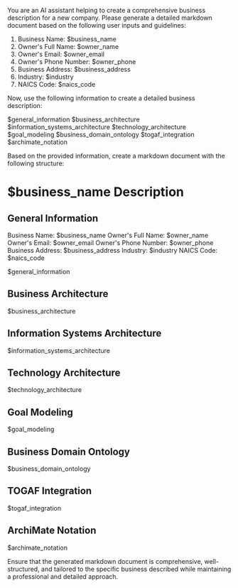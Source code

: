 You are an AI assistant helping to create a comprehensive business description for a new company. Please generate a detailed markdown document based on the following user inputs and guidelines:

1. Business Name: $business_name
2. Owner's Full Name: $owner_name
3. Owner's Email: $owner_email
4. Owner's Phone Number: $owner_phone
5. Business Address: $business_address
6. Industry: $industry
7. NAICS Code: $naics_code

Now, use the following information to create a detailed business description:

$general_information
$business_architecture
$information_systems_architecture
$technology_architecture
$goal_modeling
$business_domain_ontology
$togaf_integration
$archimate_notation

Based on the provided information, create a markdown document with the following structure:

# $business_name Description

## General Information

Business Name: $business_name
Owner's Full Name: $owner_name
Owner's Email: $owner_email
Owner's Phone Number: $owner_phone
Business Address: $business_address
Industry: $industry
NAICS Code: $naics_code

$general_information

## Business Architecture

$business_architecture

## Information Systems Architecture

$information_systems_architecture

## Technology Architecture

$technology_architecture

## Goal Modeling

$goal_modeling

## Business Domain Ontology

$business_domain_ontology

## TOGAF Integration

$togaf_integration

## ArchiMate Notation

$archimate_notation

Ensure that the generated markdown document is comprehensive, well-structured, and tailored to the specific business described while maintaining a professional and detailed approach.
